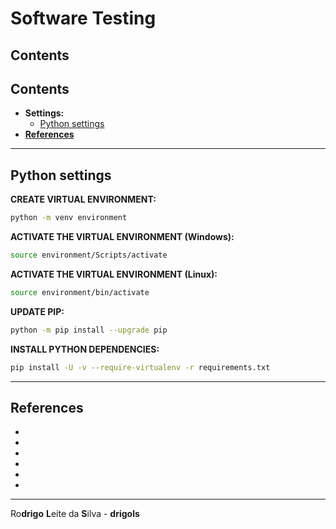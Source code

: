 # Software Testing

## Contents

## Contents

 - **Settings:**
   - [Python settings](#python-settings)
 - [**References**](#ref)

































<!--- ( Settings ) --->

---

<div id="python-settings"></div>

## Python settings

**CREATE VIRTUAL ENVIRONMENT:**  
```bash
python -m venv environment
```

**ACTIVATE THE VIRTUAL ENVIRONMENT (Windows):**  
```bash
source environment/Scripts/activate
```

**ACTIVATE THE VIRTUAL ENVIRONMENT (Linux):**  
```bash
source environment/bin/activate
```

**UPDATE PIP:**
```bash
python -m pip install --upgrade pip
```

**INSTALL PYTHON DEPENDENCIES:**  
```bash
pip install -U -v --require-virtualenv -r requirements.txt
```































<!--- ( References ) --->

---

<div id="ref"></div>

## References

 - []()
 - []()
 - []()
 - []()
 - []()
 - []()

---

Ro**drigo** **L**eite da **S**ilva - **drigols**
